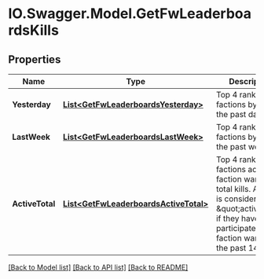 # IO.Swagger.Model.GetFwLeaderboardsKills
## Properties

Name | Type | Description | Notes
------------ | ------------- | ------------- | -------------
**Yesterday** | [**List&lt;GetFwLeaderboardsYesterday&gt;**](GetFwLeaderboardsYesterday.md) | Top 4 ranking of factions by kills in the past day | 
**LastWeek** | [**List&lt;GetFwLeaderboardsLastWeek&gt;**](GetFwLeaderboardsLastWeek.md) | Top 4 ranking of factions by kills in the past week | 
**ActiveTotal** | [**List&lt;GetFwLeaderboardsActiveTotal&gt;**](GetFwLeaderboardsActiveTotal.md) | Top 4 ranking of factions active in faction warfare by total kills. A faction is considered \&quot;active\&quot; if they have participated in faction warfare in the past 14 days. | 

[[Back to Model list]](../README.md#documentation-for-models) [[Back to API list]](../README.md#documentation-for-api-endpoints) [[Back to README]](../README.md)

